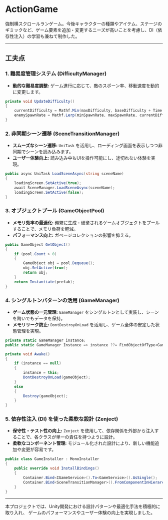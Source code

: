 # ActionGame
強制横スクロールランゲーム。今後キャラクターの種類やアイテム、ステージのギミックなど、ゲーム要素を追加・変更するニーズが高いことを考慮し、DI（依存性注入）の学習も兼ねて制作した。

---

## 工夫点

### 1. 難易度管理システム (DifficultyManager)

- **動的な難易度調整:** ゲーム進行に応じて、敵のスポーン率、移動速度を動的に変更します。

```csharp
private void UpdateDifficulty()
{
    currentDifficulty = Mathf.Min(maxDifficulty, baseDifficulty + Time.timeSinceLevelLoad * difficultyIncreaseRate);
    enemySpawnRate = Mathf.Lerp(minSpawnRate, maxSpawnRate, currentDifficulty / maxDifficulty);
}
```

### 2. 非同期シーン遷移 (SceneTransitionManager)

- **スムーズなシーン遷移:** `UniTask` を活用し、ローディング画面を表示しつつ非同期でシーンを読み込みます。
- **ユーザー体験向上:** 読み込み中もUIを操作可能にし、途切れない体験を実現。

```csharp
public async UniTask LoadSceneAsync(string sceneName)
{
    loadingScreen.SetActive(true);
    await SceneManager.LoadSceneAsync(sceneName);
    loadingScreen.SetActive(false);
}
```

### 3. オブジェクトプール (GameObjectPool)

- **メモリ効率の最適化:** 頻繁に生成・破棄されるゲームオブジェクトをプールすることで、メモリ負荷を軽減。
- **パフォーマンス向上:** ガベージコレクションの影響を抑える。

```csharp
public GameObject GetObject()
{
    if (pool.Count > 0)
    {
        GameObject obj = pool.Dequeue();
        obj.SetActive(true);
        return obj;
    }
    return Instantiate(prefab);
}
```

### 4. シングルトンパターンの活用 (GameManager)

- **ゲーム状態の一元管理:** `GameManager` をシングルトンとして実装し、シーンを跨いでもデータを保持。
- **メモリリーク防止:** `DontDestroyOnLoad` を活用し、ゲーム全体の安定した状態管理を実現。

```csharp
private static GameManager instance;
public static GameManager Instance => instance ??= FindObjectOfType<GameManager>();

private void Awake()
{
    if (instance == null)
    {
        instance = this;
        DontDestroyOnLoad(gameObject);
    }
    else
    {
        Destroy(gameObject);
    }
}
```

### 5. 依存性注入 (DI) を使った柔軟な設計 (Zenject)

- **保守性・テスト性の向上:** `Zenject` を使用して、依存関係を外部から注入することで、各クラスが単一の責任を持つように設計。
- **柔軟なコンポーネント管理:** モジュール化された設計により、新しい機能追加や変更が容易です。

```csharp
public class GameInstaller : MonoInstaller
{
    public override void InstallBindings()
    {
        Container.Bind<IGameService>().To<GameService>().AsSingle();
        Container.Bind<SceneTransitionManager>().FromComponentInHierarchy().AsSingle();
    }
}
```

---

本プロジェクトでは、Unity開発における設計パターンや最適化手法を積極的に取り入れ、
ゲームのパフォーマンスやユーザー体験の向上を実現しました。

